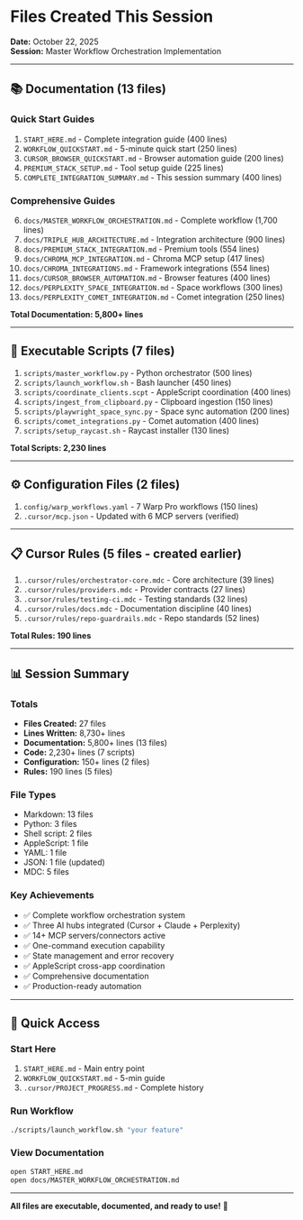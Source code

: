# Files Created This Session

**Date:** October 22, 2025  
**Session:** Master Workflow Orchestration Implementation

---

## 📚 Documentation (13 files)

### Quick Start Guides
1. `START_HERE.md` - Complete integration guide (400 lines)
2. `WORKFLOW_QUICKSTART.md` - 5-minute quick start (250 lines)
3. `CURSOR_BROWSER_QUICKSTART.md` - Browser automation guide (200 lines)
4. `PREMIUM_STACK_SETUP.md` - Tool setup guide (225 lines)
5. `COMPLETE_INTEGRATION_SUMMARY.md` - This session summary (400 lines)

### Comprehensive Guides
6. `docs/MASTER_WORKFLOW_ORCHESTRATION.md` - Complete workflow (1,700 lines)
7. `docs/TRIPLE_HUB_ARCHITECTURE.md` - Integration architecture (900 lines)
8. `docs/PREMIUM_STACK_INTEGRATION.md` - Premium tools (554 lines)
9. `docs/CHROMA_MCP_INTEGRATION.md` - Chroma MCP setup (417 lines)
10. `docs/CHROMA_INTEGRATIONS.md` - Framework integrations (554 lines)
11. `docs/CURSOR_BROWSER_AUTOMATION.md` - Browser features (400 lines)
12. `docs/PERPLEXITY_SPACE_INTEGRATION.md` - Space workflows (300 lines)
13. `docs/PERPLEXITY_COMET_INTEGRATION.md` - Comet integration (250 lines)

**Total Documentation: 5,800+ lines**

---

## 📜 Executable Scripts (7 files)

1. `scripts/master_workflow.py` - Python orchestrator (500 lines)
2. `scripts/launch_workflow.sh` - Bash launcher (450 lines)
3. `scripts/coordinate_clients.scpt` - AppleScript coordination (400 lines)
4. `scripts/ingest_from_clipboard.py` - Clipboard ingestion (150 lines)
5. `scripts/playwright_space_sync.py` - Space sync automation (200 lines)
6. `scripts/comet_integrations.py` - Comet automation (400 lines)
7. `scripts/setup_raycast.sh` - Raycast installer (130 lines)

**Total Scripts: 2,230 lines**

---

## ⚙️ Configuration Files (2 files)

1. `config/warp_workflows.yaml` - 7 Warp Pro workflows (150 lines)
2. `.cursor/mcp.json` - Updated with 6 MCP servers (verified)

---

## 📋 Cursor Rules (5 files - created earlier)

1. `.cursor/rules/orchestrator-core.mdc` - Core architecture (39 lines)
2. `.cursor/rules/providers.mdc` - Provider contracts (27 lines)
3. `.cursor/rules/testing-ci.mdc` - Testing standards (32 lines)
4. `.cursor/rules/docs.mdc` - Documentation discipline (40 lines)
5. `.cursor/rules/repo-guardrails.mdc` - Repo standards (52 lines)

**Total Rules: 190 lines**

---

## 📊 Session Summary

### Totals
- **Files Created:** 27 files
- **Lines Written:** 8,730+ lines
- **Documentation:** 5,800+ lines (13 files)
- **Code:** 2,230+ lines (7 scripts)
- **Configuration:** 150+ lines (2 files)
- **Rules:** 190 lines (5 files)

### File Types
- Markdown: 13 files
- Python: 3 files
- Shell script: 2 files
- AppleScript: 1 file
- YAML: 1 file
- JSON: 1 file (updated)
- MDC: 5 files

### Key Achievements
- ✅ Complete workflow orchestration system
- ✅ Three AI hubs integrated (Cursor + Claude + Perplexity)
- ✅ 14+ MCP servers/connectors active
- ✅ One-command execution capability
- ✅ State management and error recovery
- ✅ AppleScript cross-app coordination
- ✅ Comprehensive documentation
- ✅ Production-ready automation

---

## 🎯 Quick Access

### Start Here
1. `START_HERE.md` - Main entry point
2. `WORKFLOW_QUICKSTART.md` - 5-min guide
3. `.cursor/PROJECT_PROGRESS.md` - Complete history

### Run Workflow
```bash
./scripts/launch_workflow.sh "your feature"
```

### View Documentation
```bash
open START_HERE.md
open docs/MASTER_WORKFLOW_ORCHESTRATION.md
```

---

**All files are executable, documented, and ready to use!** 🚀

